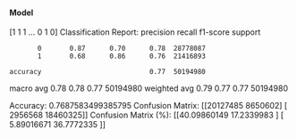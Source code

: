 #### Model
[1 1 1 ... 0 1 0]
Classification Report:
              precision    recall  f1-score   support

           0       0.87      0.70      0.78  28778087
           1       0.68      0.86      0.76  21416893

    accuracy                           0.77  50194980
   macro avg       0.78      0.78      0.77  50194980
weighted avg       0.79      0.77      0.77  50194980

Accuracy: 0.7687583499385795
Confusion Matrix:
[[20127485  8650602]
 [ 2956568 18460325]]
Confusion Matrix (%):
[[40.09860149 17.2339983 ]
 [ 5.89016671 36.7772335 ]]

